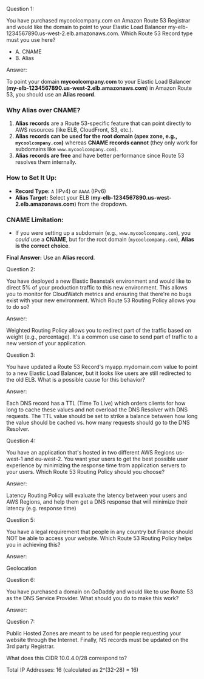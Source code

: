 Question 1:

You have purchased mycoolcompany.com on Amazon Route 53 Registrar and would like the domain to point to your Elastic Load Balancer my-elb-1234567890.us-west-2.elb.amazonaws.com. Which Route 53 Record type must you use here?

- A. CNAME
- B. Alias

Answer:

To point your domain **mycoolcompany.com** to your Elastic Load Balancer (**my-elb-1234567890.us-west-2.elb.amazonaws.com**) in Amazon Route 53, you should use an **Alias record**.

### Why Alias over CNAME?
1. **Alias records** are a Route 53-specific feature that can point directly to AWS resources (like ELB, CloudFront, S3, etc.).
2. **Alias records can be used for the root domain (apex zone, e.g., `mycoolcompany.com`)** whereas **CNAME records cannot** (they only work for subdomains like `www.mycoolcompany.com`).
3. **Alias records are free** and have better performance since Route 53 resolves them internally.

### How to Set It Up:
- **Record Type:** `A` (IPv4) or `AAAA` (IPv6)  
- **Alias Target:** Select your ELB (**my-elb-1234567890.us-west-2.elb.amazonaws.com**) from the dropdown.

### CNAME Limitation:
- If you were setting up a subdomain (e.g., `www.mycoolcompany.com`), you *could* use a **CNAME**, but for the root domain (`mycoolcompany.com`), **Alias is the correct choice**.

**Final Answer:** Use an **Alias record**.

Question 2:

You have deployed a new Elastic Beanstalk environment and would like to direct 5% of your production traffic to this new environment. This allows you to monitor for CloudWatch metrics and ensuring that there're no bugs exist with your new environment. Which Route 53 Routing Policy allows you to do so?

Answer:

Weighted Routing Policy allows you to redirect part of the traffic based on weight (e.g., percentage). It's a common use case to send part of traffic to a new version of your application.

Question 3:

You have updated a Route 53 Record's myapp.mydomain.com value to point to a new Elastic Load Balancer, but it looks like users are still redirected to the old ELB. What is a possible cause for this behavior?

Answer:

Each DNS record has a TTL (Time To Live) which orders clients for how long to cache these values and not overload the DNS Resolver with DNS requests. The TTL value should be set to strike a balance between how long the value should be cached vs. how many requests should go to the DNS Resolver.

Question 4:

You have an application that's hosted in two different AWS Regions us-west-1 and eu-west-2. You want your users to get the best possible user experience by minimizing the response time from application servers to your users. Which Route 53 Routing Policy should you choose?

Answer:

Latency Routing Policy will evaluate the latency between your users and AWS Regions, and help them get a DNS response that will minimize their latency (e.g. response time)

Question 5:

You have a legal requirement that people in any country but France should NOT be able to access your website. Which Route 53 Routing Policy helps you in achieving this?

Answer:

Geolocation

Question 6:

You have purchased a domain on GoDaddy and would like to use Route 53 as the DNS Service Provider. What should you do to make this work?

Answer:

Question 7:

Public Hosted Zones are meant to be used for people requesting your website through the Internet. Finally, NS records must be updated on the 3rd party Registrar.

What does this CIDR 10.0.4.0/28 correspond to?

Total IP Addresses: 16 (calculated as 2^(32-28) = 16)